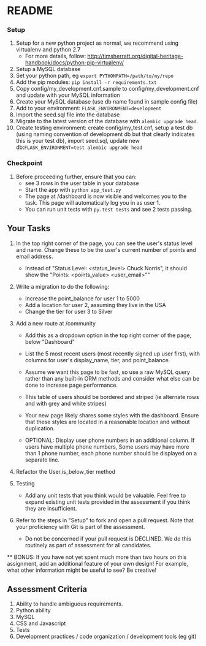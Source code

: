 # README #

### Setup ###
1. Setup for a new python project as normal, we recommend using virtualenv and python 2.7
    * For more details, follow: http://timsherratt.org/digital-heritage-handbook/docs/python-pip-virtualenv/
2. Setup a MySQL database
3. Set your python path, eg `export PYTHONPATH=/path/to/my/repo`
4. Add the pip modules: `pip install -r requirements.txt`
5. Copy config/my_development.cnf.sample to config/my_development.cnf and update with your MySQL information
6. Create your MySQL database (use db name found in sample config file)
7. Add to your environment: `FLASK_ENVIRONMENT=development`
8. Import the seed.sql file into the database
9. Migrate to the latest version of the database with `alembic upgrade head`.
10. Create testing environment: create config/my_test.cnf, setup a test db (using naming convention of development db but that clearly indicates this is your test db), import seed.sql, update new db:`FLASK_ENVIRONMENT=test alembic upgrade head`


### Checkpoint ###
1. Before proceeding further, ensure that you can:
    * see 3 rows in the user table in your database
    * Start the app with `python app_test.py`
    * The page at /dashboard is now visible and welcomes you to the task. This page will automatically log you in as user 1.
    * You can run unit tests with `py.test tests` and see 2 tests passing.

## Your Tasks ##
1. In the top right corner of the page, you can see the user's status level and name.  Change these to be the user's current number of points and email address.
    * Instead of "Status Level: <status_level> Chuck Norris", it should show the "Points: <points_value> <user_email>""

2. Write a migration to do the following:
    * Increase the point_balance for user 1 to 5000
    * Add a location for user 2, assuming they live in the USA
    * Change the tier for user 3 to Silver

3. Add a new route at /community
    * Add this as a dropdown option in the top right corner of the page, below "Dashboard"
    * List the 5 most recent users (most recently signed up user first), with columns for user's display_name, tier, and point_balance.
    * Assume we want this page to be fast, so use a raw MySQL query rather than any built-in ORM methods and consider what else can be done to increase page performance. 
    * This table of users should be bordered and striped (ie alternate rows and with grey and white stripes)
    * Your new page likely shares some styles with the dashboard. Ensure that these styles are located in a reasonable location and without duplication.
    
    * OPTIONAL: Display user phone numbers in an additional column. If users have multiple phone numbers, Some users may have more than 1 phone number, each phone number should be displayed on a separate line.
    
4. Refactor the User.is_below_tier method

5. Testing
    * Add any unit tests that you think would be valuable. Feel free to expand existing unit tests provided in the assessment if you think they are insufficient.

6. Refer to the steps in "Setup" to fork and open a pull request. Note that your proficiency with Git is part of the assessment.
    * Do not be concerned if your pull request is DECLINED. We do this routinely as part of assessment for all candidates.

** BONUS: If you have not yet spent much more than two hours on this assignment, add an additional feature of your own design!
For example, what other information might be useful to see? Be creative!

## Assessment Criteria ##
1. Ability to handle ambiguous requirements.
2. Python ability
3. MySQL
4. CSS and Javascript
5. Tests 
6. Development practices / code organization / development tools (eg git)
